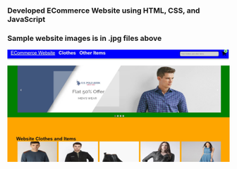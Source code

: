 ### Developed ECommerce Website using HTML, CSS, and JavaScript ###
### Sample website images is in .jpg files above ###
![Image of Yaktocat](homepage.JPG)
